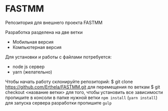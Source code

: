 # FASTMM
Репозитория для внешнего проекта FASTMM

Разработка разделена на две ветки
- Мобильная версия
- Компьютерная версия

Для установки и работы с файлами потребуется:
- node js сервер
- yarn (желательно)

Чтобы начать работу склонируйте репозиторий:
$ git clone https://github.com/Erthela/FASTMM.git
  для перемещения по веткам 
    $ git checkout <название ветки>
  для того, чтобы установить все зависимости пропишите в консоли в папке нужной ветки
    `npm install` (`yarn install`)
  для запуска сервера разработки пропишите
    `gulp`
